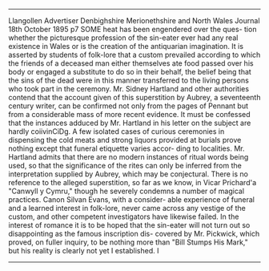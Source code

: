 

---

Llangollen Advertiser Denbighshire Merionethshire and North Wales Journal
18th October 1895
p7
SOME heat has been engendered over the ques- tion whether the picturesque profession of the sin-eater ever had any real existence in Wales or is the creation of the antiquarian imagination. It is asserted by students of folk-lore that a custom prevailed according to which the friends of a deceased man either themselves ate food passed over his body or engaged a substitute to do so in their behalf, the belief being that the sins of the dead were in this manner transferred to the living persons who took part in the ceremony. Mr. Sidney Hartland and other authorities contend that the account given of this superstition by Aubrey, a seventeenth century writer, can be confirmed not only from the pages of Pennant but from a considerable mass of more recent evidence. It must be confessed that the instances adduced by Mr. Hartland in his letter on the subject are hardly coiivinCiDg. A few isolated cases of curious ceremonies in dispensing the cold meats and strong liquors provided at burials prove nothing except that funeral etiquette varies accor- ding to localities. Mr. Hartland admits that there are no modern instances of ritual words being used, so that the significance of the rites can only be inferred from the interpretation supplied by Aubrey, which may be conjectural. There is no reference to the alleged superstition, so far as we know, in Vicar Prichard'a "Canwyll y Cymru," though he severely condemns a number of magical practices. Canon Silvan Evans, with a consider- able experience of funeral and a learned interest in folk-lore, never came across any vestige of the custom, and other competent investigators have likewise failed. In the interest of romance it is to be hoped that the sin-eater will not turn out so disappointing as the famous inscription dis- covered by Mr. Pickwick, which proved, on fuller inquiry, to be nothing more than "Bill Stumps His Mark," but his reality is clearly not yet I established. I

---


